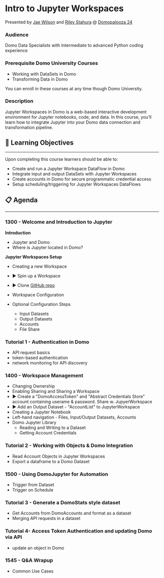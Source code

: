 # Intro to Jupyter Workspaces

Presented by [Jae Wilson](https://www.linkedin.com/in/jaewor/) and [Riley Stahura](https://www.linkedin.com/in/riley-stahura-022128121) @ [Domopalooza 24](https://www.domo.com/domopalooza)

### Audience

Domo Data Specialists with Intermediate to advanced Python coding experience

### Prerequisite Domo University Courses

- Working with DataSets in Domo
- Transforming Data in Domo

You can enroll in these courses at any time though Domo University.

### Description

Jupyter Workspaces in Domo is a web-based interactive development environment for Jupyter notebooks, code, and data. In this course, you’ll learn how to integrate Jupyter into your Domo data connection and transformation pipeline.

## 🥅 Learning Objectives

---

Upon completing this course learners should be able to:

- Create and run a Jupyter Workspace DataFlow in Domo
- Integrate input and output DataSets with Jupyter Workspaces
- Create accounts in Domo for secure programmatic credential access
- Setup scheduling/triggering for Jupyter Workspaces DataFlows

## 📋 Agenda

---

### 1300 - Welcome and Introduction to Jupyter

**Introduction**

- Jupyter and Domo
- Where is Jupyter located in Domo?

**Jupyter Workspaces Setup**

- Creating a new Workspace

- ▶️ Spin up a Workspace
- ▶️ Clone [GitHub repo](https://github.com/jaewilson07/domopalooza-24.git)
  <br>
- Workspace Configuration
- Optional Configuration Steps
  - Input Datasets
  - Output Datasets
  - Accounts
  - File Share

### Tutorial 1 - Authentication in Domo

- API request basics
- token-based authentication
- network monitoring for API discovery

### 1400 - Workspace Management

- Changing Ownership
- Enabling Sharing and Sharing a Workspace
  <br>
- ▶️ Create a "DomoAccessToken" and "Abstract Credentials Store" account containing userame & password. Share w. JupyerWorkspace
- ▶️ Add an Output Dataset - "AccountList" to JupyterWorkspace
  <br>
- Creating a Jupyter Notebook
- Left-hand navigation - Files, Input/Output Datasets, Accounts
- Domo Jupyter Library
  - Reading and Writing to a Dataset
  - Getting Account Credentials

### Tutorial 2 - Working with Objects & Domo Integration

- Read Account Objects in Jupyter Workspaces
- Export a dataframe to a Domo Dataset

### 1500 - Using DomoJupyter for Automation

- Trigger from Dataset
- Trigger on Schedule

### Tutorial 3 - Generate a DomoStats style dataset

- Get Accounts from DomoAccounts and format as a dataset
- Merging API requests in a dataset

### Tutorial 4- Access Token Authentication and updating Domo via API

- update an object in Domo

### 1545 - Q&A Wrapup

- Common Use Cases

